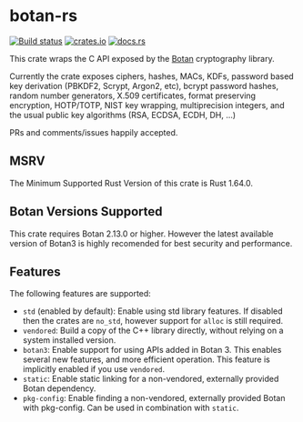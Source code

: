 # botan-rs

[![Build status](https://github.com/randombit/botan-rs/workflows/ci/badge.svg?branch=master)](https://github.com/randombit/botan-rs/actions)
[![crates.io](https://img.shields.io/crates/v/botan.svg)](https://crates.io/crates/botan)
[![docs.rs](https://docs.rs/botan/badge.svg)](https://docs.rs/botan)

This crate wraps the C API exposed by the [Botan](https://botan.randombit.net/)
cryptography library.

Currently the crate exposes ciphers, hashes, MACs, KDFs, password based key
derivation (PBKDF2, Scrypt, Argon2, etc), bcrypt password hashes, random number
generators, X.509 certificates, format preserving encryption, HOTP/TOTP, NIST
key wrapping, multiprecision integers, and the usual public key algorithms (RSA,
ECDSA, ECDH, DH, ...)

PRs and comments/issues happily accepted.

MSRV
-----

The Minimum Supported Rust Version of this crate is Rust 1.64.0.

Botan Versions Supported
--------------------------

This crate requires Botan 2.13.0 or higher. However the latest
available version of Botan3 is highly recomended for best security and
performance.

Features
---------

The following features are supported:

* `std` (enabled by default): Enable using std library features.  If
  disabled then the crates are `no_std`, however support for `alloc`
  is still required.
* `vendored`: Build a copy of the C++ library directly, without
  relying on a system installed version.
* `botan3`: Enable support for using APIs added in Botan 3.
  This enables several new features, and more efficient operation.
  This feature is implicitly enabled if you use `vendored`.
* `static`: Enable static linking for a non-vendored, externally
  provided Botan dependency.
* `pkg-config`: Enable finding a non-vendored, externally provided
  Botan with pkg-config. Can be used in combination with `static`.
